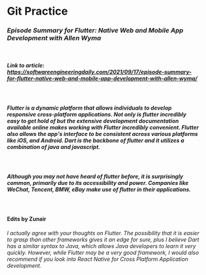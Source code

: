 # Git Practice

### *Episode Summary for Flutter: Native Web and Mobile App Development with Allen Wyma*

<br>

##### **Link to article:** https://softwareengineeringdaily.com/2021/09/17/episode-summary-for-flutter-native-web-and-mobile-app-development-with-allen-wyma/
<br>

#####  Flutter is a dynamic platform that allows individuals to develop responsive cross-platform applications. Not only is flutter incredibly easy to get hold of but the extensive development documentation available online makes working with Flutter incredibly convenient. Flutter also allows the app's interface to be consistent across various platforms like iOS, and Android. Dart is the backbone of flutter and it utilizes a combination of java and javascript.
 <br>

##### Although you may not have heard of flutter before, it is surprisingly common, primarily due to its accessibility and power. Companies like *WeChat, Tencent, BMW, eBay* make use of flutter in their applications.
 <br> 

#### Edits by Zunair

###### I actually agree with your thoughts on Flutter. The possibility that it is easier to grasp than other frameworks gives it an edge for sure, plus I believe Dart has a similar syntax to Java, which allows Java developers to learn it very quickly. However, while Flutter may be a very good framework, I would also recommend if you look into React Native for Cross Platform Application development.
